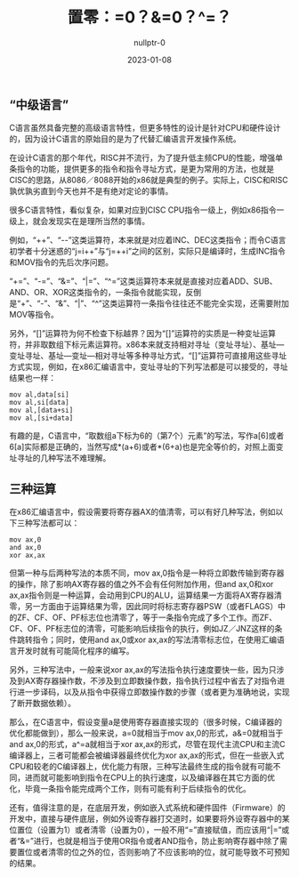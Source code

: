 ﻿---
layout: post
title: "置零：=0？&=0？^=？"
date:   2023-01-08
tags: [C,Programming Language]
comments: true
author: nullptr-0
---

## **“中级语言”**
C语言虽然具备完整的高级语言特性，但更多特性的设计是针对CPU和硬件设计的，因为设计C语言的原始目的是为了代替汇编语言开发操作系统。

在设计C语言的那个年代，RISC并不流行，为了提升低主频CPU的性能，增强单条指令的功能，提供更多的指令和指令寻址方式，是更为常用的方法，也就是CISC的思路，从8086／8088开始的x86就是典型的例子。实际上，CISC和RISC孰优孰劣直到今天也并不是有绝对定论的事情。

很多C语言特性，看似复杂，如果对应到CISC CPU指令一级上，例如x86指令一级上，就会发现实在是理所当然的事情。

例如，“\++”、“--”这类运算符，本来就是对应着INC、DEC这类指令；而令C语言初学者十分迷惑的“j=i++”与“j=++i”之间的区别，实际只是编译时，生成INC指令和MOV指令的先后次序问题。

“+=”、“-=”、“&=”、“\|=”、“^=”这类运算符本来就是直接对应着ADD、SUB、AND、OR、XOR这类指令的，一条指令就能实现，反倒是“+”、“-”、“&”、“\|”、“^”这类运算符一条指令往往还不能完全实现，还需要附加MOV等指令。

另外，“[]”运算符为何不检查下标越界？因为“[]”运算符的实质是一种变址运算符，并非取数组下标元素运算符。x86本来就支持相对寻址（变址寻址）、基址—变址寻址、基址—变址—相对寻址等多种寻址方式，“[]”运算符可直接用这些寻址方式实现，例如，在x86汇编语言中，变址寻址的下列写法都是可以接受的，寻址结果也一样：

```
mov al,data[si]
mov al,si[data]
mov al,[data+si]
mov al,[si+data]
```

有趣的是，C语言中，“取数组a下标为6的（第7个）元素”的写法，写作a[6]或者6[a]实际都是正确的，当然写成\*(a+6)或者\*(6+a)也是完全等价的，对照上面变址寻址的几种写法不难理解。
## **三种运算**
在x86汇编语言中，假设需要将寄存器AX的值清零，可以有好几种写法，例如以下三种写法都可以：

```
mov ax,0
and ax,0
xor ax,ax
```

但第一种与后两种写法的本质不同，mov ax,0指令是一种将立即数传输到寄存器的操作，除了影响AX寄存器的值之外不会有任何附加作用，但and ax,0和xor ax,ax指令则是一种运算，会动用到CPU的ALU，运算结果一方面将AX寄存器清零，另一方面由于运算结果为零，因此同时将标志寄存器PSW（或者FLAGS）中的ZF、CF、OF、PF标志位也清零了，等于一条指令完成了多个工作。而ZF、CF、OF、PF标志位的清零，可能影响后续指令的执行，例如JZ／JNZ这样的条件跳转指令；同时，使用and ax,0或xor ax,ax的写法清零标志位，在使用汇编语言开发时就有可能简化程序的编写。

另外，三种写法中，一般来说xor ax,ax的写法指令执行速度要快一些，因为只涉及到AX寄存器操作数，不涉及到立即数操作数，指令执行过程中省去了对指令进行进一步译码，以及从指令中获得立即数操作数的步骤（或者更为准确地说，实现了断开数据依赖）。

那么，在C语言中，假设变量a是使用寄存器直接实现的（很多时候，C编译器的优化都能做到），那么一般来说，a=0就相当于mov ax,0的形式，a&=0就相当于and ax,0的形式，a^=a就相当于xor ax,ax的形式，尽管在现代主流CPU和主流C编译器上，三者可能都会被编译器最终优化为xor ax,ax的形式，但在一些嵌入式CPU和较老的C编译器上，优化能力有限，三种写法最终生成的指令就有可能不同，进而就可能影响到指令在CPU上的执行速度，以及编译器在其它方面的优化，毕竟一条指令能完成两个工作，则有可能有利于后续指令的优化。

还有，值得注意的是，在底层开发，例如嵌入式系统和硬件固件（Firmware）的开发中，直接与硬件底层，例如外设寄存器打交道时，如果要将外设寄存器中的某位置位（设置为1）或者清零（设置为0），一般不用“=”直接赋值，而应该用“\|=”或者“&=”进行，也就是相当于使用OR指令或者AND指令，防止影响寄存器中除了需要置位或者清零的位之外的位，否则影响了不应该影响的位，就可能导致不可预知的结果。
